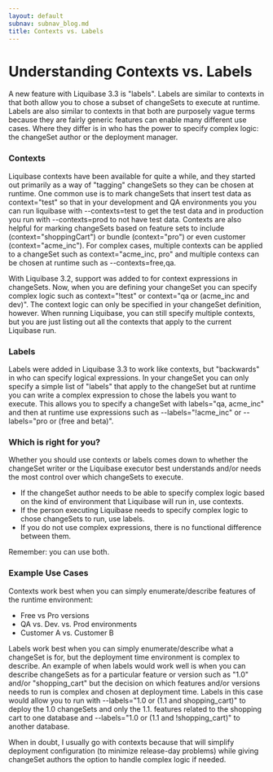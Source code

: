 ```yaml
---
layout: default
subnav: subnav_blog.md
title: Contexts vs. Labels
---
```

# Understanding Contexts vs. Labels

A new feature with Liquibase 3.3 is "labels". Labels are similar to contexts in that both allow you to chose a subset of changeSets to execute at runtime. Labels are also similar to contexts in that both are purposely vague terms because they are fairly generic features can enable many different use cases. Where they differ is in who has the power to specify complex logic: the changeSet author or the deployment manager.

### Contexts

Liquibase contexts have been available for quite a while, and they started out primarily as a way of "tagging" changeSets so they can be chosen at runtime. One common use is to mark changeSets that insert test data as context="test" so that in your development and QA environments you you can run liquibase with --contexts=test to get the test data and in production you run with --contexts=prod to not have test data. Contexts are also helpful for marking changeSets based on feature sets to include (context="shoppingCart") or bundle (context="pro") or even customer (context="acme_inc"). For complex cases, multiple contexts can be applied to a changeSet such as context="acme_inc, pro" and multiple contexs can be chosen at runtime such as --contexts=free,qa.

With Liquibase 3.2, support was added to for context expressions in changeSets. Now, when you are defining your changeSet you can specify complex logic such as context="!test" or context="qa or (acme_inc and dev)". The context logic can only be specified in your changeSet definition, however. When running Liquibase, you can still specify multiple contexts, but you are just listing out all the contexts that apply to the current Liquibase run.

### Labels

Labels were added in Liquibase 3.3 to work like contexts, but "backwards" in who can specify logical expressions. In your changeSet you can only specify a simple list of "labels" that apply to the changeSet but at runtime you can write a complex expression to chose the labels you want to execute. This allows you to specify a changeSet with labels="qa, acme_inc" and then at runtime use expressions such as --labels="!acme_inc" or --labels="pro or (free and beta)".

### Which is right for you?

Whether you should use contexts or labels comes down to whether the changeSet writer or the Liquibase executor best understands and/or needs the most control over which changeSets to execute.

- If the changeSet author needs to be able to specify complex logic based on the kind of environment that Liquibase will run in, use contexts.
- If the person executing Liquibase needs to specify complex logic to chose changeSets to run, use labels.
- If you do not use complex expressions, there is no functional difference between them.

Remember: you can use both.

### Example Use Cases

Contexts work best when you can simply enumerate/describe features of the runtime environment:

- Free vs Pro versions
- QA vs. Dev. vs. Prod environments
- Customer A vs. Customer B

Labels work best when you can simply enumerate/describe what a changeSet is for, but the deployment time environment is complex to describe. An example of when labels would work well is when you can describe changeSets as for a particular feature or version such as "1.0" and/or "shopping_cart" but the decision on which features and/or versions needs to run is complex and chosen at deployment time. Labels in this case would allow you to run with --labels="1.0 or (1.1 and shopping_cart)" to deploy the 1.0 changeSets and only the 1.1. features related to the shopping cart to one database and --labels="1.0 or (1.1 and !shopping_cart)" to another database.

When in doubt, I usually go with contexts because that will simplify deployment configuration (to minimize release-day problems) while giving changeSet authors the option to handle complex logic if needed.



